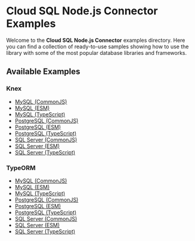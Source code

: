 # Cloud SQL Node.js Connector Examples

Welcome to the **Cloud SQL Node.js Connector** examples directory. Here you can
find a collection of ready-to-use samples showing how to use the library with
some of the most popular database libraries and frameworks.

## Available Examples

### Knex

- [MySQL (CommonJS)](./knex/mysql2/connect.cjs)
- [MySQL (ESM)](./knex/mysql2/connect.mjs)
- [MySQL (TypeScript)](./knex/mysql2/connect.ts)
- [PostgreSQL (CommonJS)](./knex/pg/connect.cjs)
- [PostgreSQL (ESM)](./knex/pg/connect.mjs)
- [PostgreSQL (TypeScript)](./knex/pg/connect.ts)
- [SQL Server (CommonJS)](./knex/tedious/connect.cjs)
- [SQL Server (ESM)](./knex/tedious/connect.mjs)
- [SQL Server (TypeScript)](./knex/tedious/connect.ts)

### TypeORM

- [MySQL (CommonJS)](./typeorm/mysql2/connect.cjs)
- [MySQL (ESM)](./typeorm/mysql2/connect.mjs)
- [MySQL (TypeScript)](./typeorm/mysql2/connect.ts)
- [PostgreSQL (CommonJS)](./typeorm/pg/connect.cjs)
- [PostgreSQL (ESM)](./typeorm/pg/connect.mjs)
- [PostgreSQL (TypeScript)](./typeorm/pg/connect.ts)
- [SQL Server (CommonJS)](./typeorm/tedious/connect.cjs)
- [SQL Server (ESM)](./typeorm/tedious/connect.mjs)
- [SQL Server (TypeScript)](./typeorm/tedious/connect.ts)
